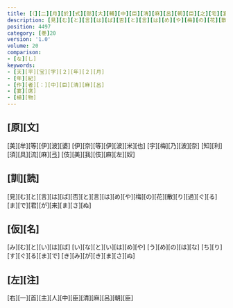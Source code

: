 ```yaml
---
title: [（][二][月][於][式][部][大][輔][中][臣][清][麻][呂][朝][臣][之][宅][宴][歌][十]<[五]>[首][）]
description: [見][む][と][言][は][ば][否][と][言][は][め][や][梅][の][花][散][り][過][ぐ][る][ま][で][君][が][来][ま][さ][ぬ]
position: 4497
category: [巻]20
version: '1.0'
volume: 20
comparison:
- [な][し]
keywords:
- [天][平][宝][字][２][年][２][月]
- [年][紀]
- [作][者][：][中][臣][清][麻][呂]
- [宴][席]
- [植][物]
---
```


## [原][文]

[美][牟][等][伊][波][婆] [伊][奈][等][伊][波][米][也] [宇][梅][乃][波][奈] [知][利][須][具][流][麻][弖] [伎][美][我][伎][麻][左][奴]

## [訓][読]

[見][む][と][言][は][ば][否][と][言][は][め][や][梅][の][花][散][り][過][ぐ][る][ま][で][君][が][来][ま][さ][ぬ]

## [仮][名]

[み][む][と][い][は][ば] [い][な][と][い][は][め][や] [う][め][の][は][な] [ち][り][す][ぐ][る][ま][で] [き][み][が][き][ま][さ][ぬ]

## [左][注]

[右][一][首][主][人][中][臣][清][麻][呂][朝][臣]
